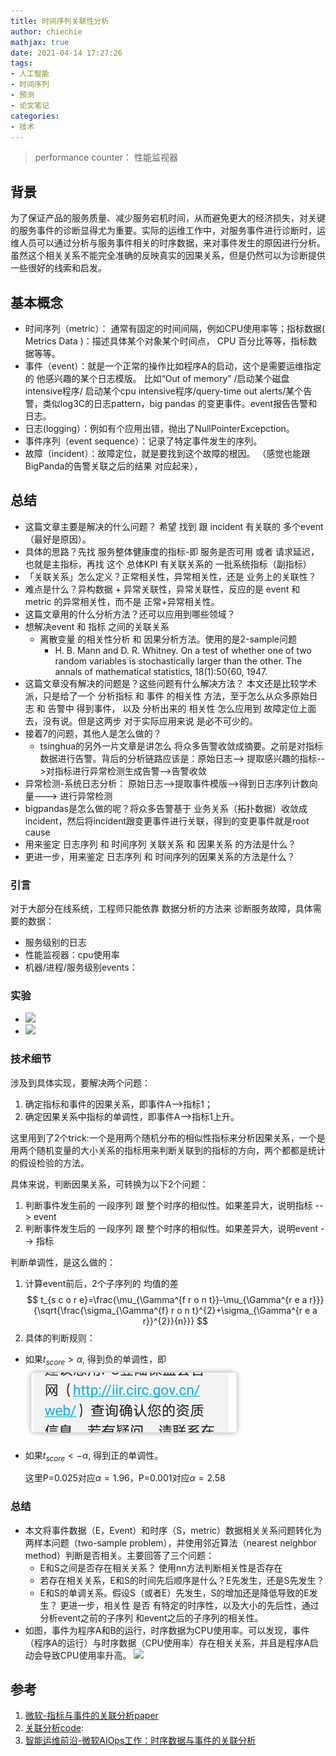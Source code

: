 ```yaml
---
title: 时间序列关联性分析
author: chiechie
mathjax: true
date: 2021-04-14 17:27:26
tags:
- 人工智能
- 时间序列
- 预测
- 论文笔记
categories:
- 技术
---
```


> performance counter： 性能监视器

## 背景

为了保证产品的服务质量、减少服务宕机时间，从而避免更大的经济损失，对关键的服务事件的诊断显得尤为重要。实际的运维工作中，对服务事件进行诊断时，运维人员可以通过分析与服务事件相关的时序数据，来对事件发生的原因进行分析。虽然这个相关关系不能完全准确的反映真实的因果关系，但是仍然可以为诊断提供一些很好的线索和启发。

## 基本概念

- 时间序列（metric）： 通常有固定的时间间隔，例如CPU使用率等；指标数据( Metrics Data )：描述具体某个对象某个时间点， CPU 百分比等等，指标数据等等。
- 事件（event）：就是一个正常的操作比如程序A的启动，这个是需要运维指定的 他感兴趣的某个日志模版。 比如“Out of memory” /启动某个磁盘intensive程序/ 启动某个cpu intensive程序/query-time out alerts/某个告警，类似log3C的日志pattern，big pandas 的变更事件。event报告告警和日志。
- 日志(logging）：例如有个应用出错，抛出了NullPointerExcepction。
- 事件序列（event sequence）：记录了特定事件发生的序列。
- 故障（incident）：故障定位，就是要找到这个故障的根因。 （感觉也能跟BigPanda的告警关联之后的结果 对应起来），


## 总结

- 这篇文章主要是解决的什么问题？ 希望 找到 跟 incident 有关联的 多个event（最好是原因）。 
- 具体的思路？先找 服务整体健康度的指标-即 服务是否可用 或者 请求延迟，也就是主指标，再找 这个 总体KPI 有关联关系的 一批系统指标（副指标）
- 「关联关系」怎么定义？正常相关性，异常相关性，还是 业务上的关联性？
- 难点是什么？异构数据 + 异常关联性，异常关联性，反应的是 event 和 metric 的异常相关性，而不是 正常+异常相关性。
- 这篇文章用的什么分析方法？还可以应用到哪些领域？ 
- 想解决event 和 指标 之间的关联关系
    - 离散变量 的相关性分析 和 因果分析方法。使用的是2-sample问题
        - H. B. Mann and D. R. Whitney. On a test of whether one of two random variables is stochastically larger than the other. The annals of mathematical statistics, 18(1):50{60, 1947.
- 这篇文章没有解决的问题是？这些问题有什么解决方法？
    本文还是比较学术派，只是给了一个 分析指标  和 事件 的相关性 方法，至于怎么从众多原始日志 和 告警中  得到事件，  以及 分析出来的 相关性 怎么应用到 故障定位上面去，没有说。但是这两步 对于实际应用来说 是必不可少的。
- 接着7的问题，其他人是怎么做的？
    - tsinghua的另外一片文章是讲怎么 将众多告警收敛成摘要。之前是对指标数据进行告警。背后的分析链路应该是：原始日志--> 提取感兴趣的指标-->对指标进行异常检测生成告警-->告警收敛
- 异常检测-系统日志分析： 原始日志-->提取事件模版-->得到日志序列计数向量---> 进行异常检测
- bigpandas是怎么做的呢？将众多告警基于 业务关系（拓扑数据）收敛成incident，然后将incident跟变更事件进行关联，得到的变更事件就是root cause
- 用来鉴定  日志序列 和 时间序列 关联关系  和 因果关系 的方法是什么？ 
- 更进一步，用来鉴定 日志序列 和 时间序列的因果关系的方法是什么？


### 引言

对于大部分在线系统，工程师只能依靠 数据分析的方法来 诊断服务故障，具体需要的数据：

- 服务级别的日志
- 性能监视器：cpu使用率
- 机器/进程/服务级别events：


### 实验

- ![](https://firebasestorage.googleapis.com/v0/b/firescript-577a2.appspot.com/o/imgs%2Fapp%2Frf_learning%2FGkHOys2alH.png?alt=media&token=95dde9c8-0249-4033-a027-83bca9a543ff)
- ![](https://firebasestorage.googleapis.com/v0/b/firescript-577a2.appspot.com/o/imgs%2Fapp%2Frf_learning%2Fy5QnzhCHAl.png?alt=media&token=13774051-eb1f-4ada-a978-9cd7d2bee748)



### 技术细节

涉及到具体实现，要解决两个问题：

1. 确定指标和事件的因果关系，即事件A-->指标1； 
2. 确定因果关系中指标的单调性，即事件A-->指标1上升。

这里用到了2个trick:一个是用两个随机分布的相似性指标来分析因果关系，一个是用两个随机变量的大小关系的指标用来判断关联到的指标的方向，两个都都是统计的假设检验的方法。

具体来说，判断因果关系，可转换为以下2个问题：

1. 判断事件发生前的 一段序列 跟 整个时序的相似性。如果差异大，说明指标 --> event
2. 判断事件发生后的 一段序列 跟 整个时序的相似性。如果差异大，说明event --> 指标


判断单调性，是这么做的：

1. 计算event前后，2个子序列的 均值的差
$$ t_{s c o r e}=\frac{\mu_{\Gamma^{f r o n t}}-\mu_{\Gamma^{r e a r}}}{\sqrt{\frac{\sigma_{\Gamma^{f} r o n t}^{2}+\sigma_{\Gamma^{r e a r}}^{2}}{n}}} $$
2. 具体的判断规则：
- 如果$t_{score} > \alpha$, 得到负的单调性，即![img.png](img.png)
- 如果$t_{score} < -\alpha$, 得到正的单调性。 
     
    这里P=0.025对应$\alpha=1.96$，P=0.001对应$\alpha=2.58$

### 总结

- 本文将事件数据（E，Event）和时序（S，metric）数据相关关系问题转化为两样本问题（two-sample problem），并使用邻近算法（nearest neighbor method）判断是否相关。主要回答了三个问题：
    - E和S之间是否存在相关关系？ 使用nn方法判断相关性是否存在
    - 若存在相关关系，E和S的时间先后顺序是什么？E先发生，还是S先发生？
    - E和S的单调关系。假设S（或者E）先发生，S的增加还是降低导致的E发生？ 更进一步，相关性 是否 有特定的时序性，以及大小的先后性，通过分析event之前的子序列 和event之后的子序列的相关性。
- 如图，事件为程序A和B的运行，时序数据为CPU使用率。可以发现，事件（程序A的运行）与时序数据（CPU使用率）存在相关关系，并且是程序A启动会导致CPU使用率升高。
  ![](https://firebasestorage.googleapis.com/v0/b/firescript-577a2.appspot.com/o/imgs%2Fapp%2Frf_learning%2FMjzFINogsh.png?alt=media&token=9002fb74-9363-4a57-a182-fac68f04bd60)


## 参考

1. [微软-指标与事件的关联分析paper](http://www.microsoft.com/en-us/research/wp-content/uploads/2016/07/SIGKDD-2014-Correlating-Events-with-Time-Series-for-Incident-Diagnosis.pdf)
2. [关联分析code](https://github.com/jixinpu/aiopstools/tree/master/aiopstools/association_analysis):
3. [智能运维前沿-微软AIOps工作：时序数据与事件的关联分析](https://mp.weixin.qq.com/s/-NMwaCD4Kzkt4BTnr5JKDQ)
